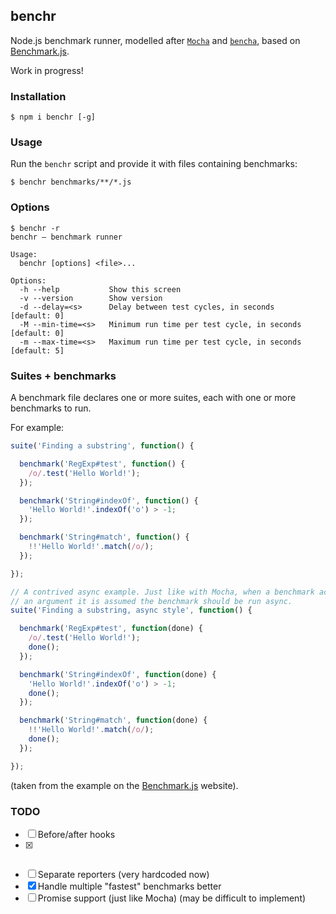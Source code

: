 ## benchr

Node.js benchmark runner, modelled after [`Mocha`](http://mochajs.org/) and [`bencha`](https://www.npmjs.com/package/bencha), based on [Benchmark.js](http://benchmarkjs.com/).

Work in progress!

### Installation

```
$ npm i benchr [-g]
```

### Usage

Run the `benchr` script and provide it with files containing benchmarks:

```
$ benchr benchmarks/**/*.js
```

### Options

```
$ benchr -r
benchr – benchmark runner

Usage:
  benchr [options] <file>...

Options:
  -h --help           Show this screen
  -v --version        Show version
  -d --delay=<s>      Delay between test cycles, in seconds       [default: 0]
  -M --min-time=<s>   Minimum run time per test cycle, in seconds [default: 0]
  -m --max-time=<s>   Maximum run time per test cycle, in seconds [default: 5]
```

### Suites + benchmarks

A benchmark file declares one or more suites, each with one or more benchmarks to run.

For example:

```javascript
suite('Finding a substring', function() {

  benchmark('RegExp#test', function() {
    /o/.test('Hello World!');
  });

  benchmark('String#indexOf', function() {
    'Hello World!'.indexOf('o') > -1;
  });

  benchmark('String#match', function() {
    !!'Hello World!'.match(/o/);
  });

});

// A contrived async example. Just like with Mocha, when a benchmark accepts
// an argument it is assumed the benchmark should be run async.
suite('Finding a substring, async style', function() {

  benchmark('RegExp#test', function(done) {
    /o/.test('Hello World!');
    done();
  });

  benchmark('String#indexOf', function(done) {
    'Hello World!'.indexOf('o') > -1;
    done();
  });

  benchmark('String#match', function(done) {
    !!'Hello World!'.match(/o/);
    done();
  });

});
```

(taken from the example on the [Benchmark.js](http://benchmarkjs.com/) website).

### TODO

- [ ] Before/after hooks
- [x] ~~~Benchmark/suite options (minTime, maxTime, ...)~~~
- [ ] Separate reporters (very hardcoded now)
- [x] Handle multiple "fastest" benchmarks better
- [ ] Promise support (just like Mocha) (may be difficult to implement)
